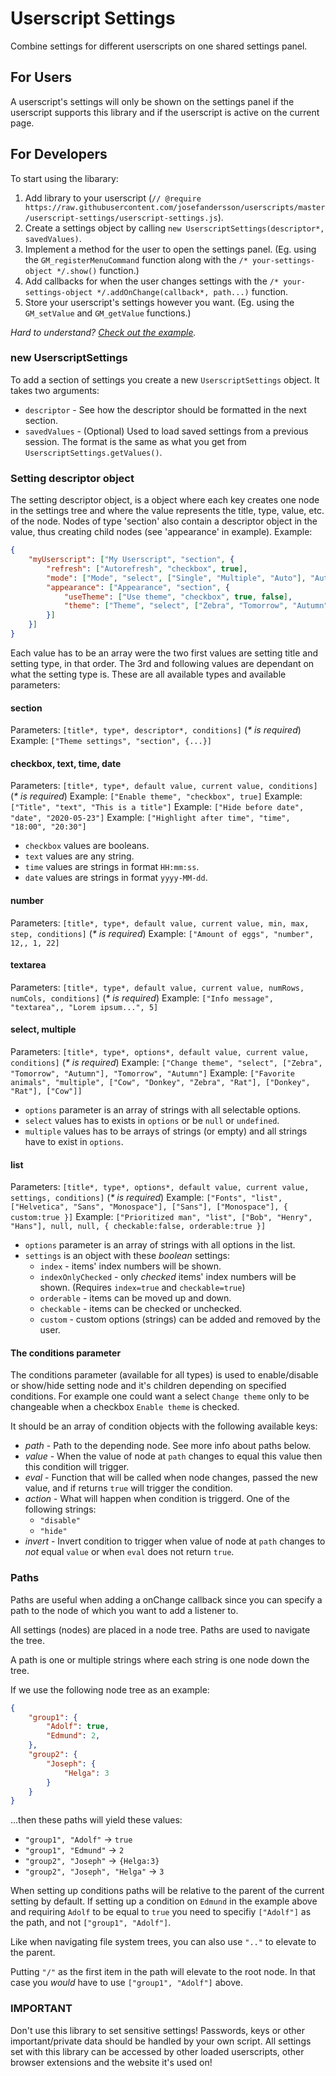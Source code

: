 # Userscript Settings

Combine settings for different userscripts on one shared settings panel.

## For Users

A userscript's settings will only be shown on the settings panel if the userscript supports this library and if the userscript is active on the current page.

## For Developers

To start using the libarary:

1. Add library to your userscript (`// @require      https://raw.githubusercontent.com/josefandersson/userscripts/master/userscript-settings/userscript-settings.js`).
2. Create a settings object by calling `new UserscriptSettings(descriptor*, savedValues)`.
3. Implement a method for the user to open the settings panel. (Eg. using the `GM_registerMenuCommand` function along with the `/* your-settings-object */.show()` function.)
4. Add callbacks for when the user changes settings with the `/* your-settings-object */.addOnChange(callback*, path...)` function.
5. Store your userscript's settings however you want. (Eg. using the `GM_setValue` and `GM_getValue` functions.)

_Hard to understand? [Check out the example](https://github.com/josefandersson/userscripts/blob/master/userscript-settings/example-script.user.js)._

### new UserscriptSettings

To add a section of settings you create a new `UserscriptSettings` object. It takes two arguments:

- `descriptor` - See how the descriptor should be formatted in the next section.
- `savedValues` - (Optional) Used to load saved settings from a previous session. The format is the same as what you get from `UserscriptSettings.getValues()`.

### Setting descriptor object

The setting descriptor object, is a object where each key creates one node in the settings tree and where the value represents the title, type, value, etc. of the node. Nodes of type 'section' also contain a descriptor object in the value, thus creating child nodes (see 'appearance' in example).
Example:

```json
{
    "myUserscript": ["My Userscript", "section", {
        "refresh": ["Autorefresh", "checkbox", true],
        "mode": ["Mode", "select", ["Single", "Multiple", "Auto"], "Auto"],
        "appearance": ["Appearance", "section", {
            "useTheme": ["Use theme", "checkbox", true, false],
            "theme": ["Theme", "select", ["Zebra", "Tomorrow", "Autumn"], 0, null, [["useTheme", true]]]
        }]
    }]
}
```

Each value has to be an array were the two first values are setting title and setting type, in that order. The 3rd and following values are dependant on what the setting type is. These are all available types and available parameters:

#### section

Parameters: `[title*, type*, descriptor*, conditions]` (_\* is required_)
Example: `["Theme settings", "section", {...}]`

#### checkbox, text, time, date

Parameters: `[title*, type*, default value, current value, conditions]` (_\* is required_)
Example: `["Enable theme", "checkbox", true]`
Example: `["Title", "text", "This is a title"]`
Example: `["Hide before date", "date", "2020-05-23"]`
Example: `["Highlight after time", "time", "18:00", "20:30"]`

- `checkbox` values are booleans.
- `text` values are any string.
- `time` values are strings in format `HH:mm:ss`.
- `date` values are strings in format `yyyy-MM-dd`.

#### number

Parameters: `[title*, type*, default value, current value, min, max, step, conditions]` (_\* is required_)
Example: `["Amount of eggs", "number", 12,, 1, 22]`

#### textarea

Parameters: `[title*, type*, default value, current value, numRows, numCols, conditions]` (_\* is required_)
Example: `["Info message", "textarea",, "Lorem ipsum...", 5]`

#### select, multiple

Parameters: `[title*, type*, options*, default value, current value, conditions]` (_\* is required_)
Example: `["Change theme", "select", ["Zebra", "Tomorrow", "Autumn"], "Tomorrow", "Autumn"]`
Example: `["Favorite animals", "multiple", ["Cow", "Donkey", "Zebra", "Rat"], ["Donkey", "Rat"], ["Cow"]]`

- `options` parameter is an array of strings with all selectable options.
- `select` values has to exists in `options` or be `null` or `undefined`.
- `multiple` values has to be arrays of strings (or empty) and all strings have to exist in `options`.

#### list

Parameters: `[title*, type*, options*, default value, current value, settings, conditions]` (_\* is required_)
Example: `["Fonts", "list", ["Helvetica", "Sans", "Monospace"], ["Sans"], ["Monospace"], { custom:true }]`
Example: `["Prioritized man", "list", ["Bob", "Henry", "Hans"], null, null, { checkable:false, orderable:true }]`

- `options` parameter is an array of strings with all options in the list.
- `settings` is an object with these _boolean_ settings:
  - `index` - items' index numbers will be shown.
  - `indexOnlyChecked` - only _checked_ items' index numbers will be shown. (Requires `index=true` and `checkable=true`)
  - `orderable` - items can be moved up and down.
  - `checkable` - items can be checked or unchecked.
  - `custom` - custom options (strings) can be added and removed by the user.

#### The conditions parameter

The conditions parameter (available for all types) is used to enable/disable or show/hide setting node and it's children depending on specified conditions. For example one could want a select `Change theme` only to be changeable when a checkbox `Enable theme` is checked.

It should be an array of condition objects with the following available keys:

- _path_ - Path to the depending node. See more info about paths below.
- _value_ - When the value of node at `path` changes to equal this value then this condition will trigger.
- _eval_ - Function that will be called when node changes, passed the new value, and if returns `true` will trigger the condition.
- _action_ - What will happen when condition is triggerd. One of the following strings:
  - `"disable"`
  - `"hide"`
- _invert_ - Invert condition to trigger when value of node at `path` changes to _not_ equal `value` or when `eval` does not return `true`.

### Paths

Paths are useful when adding a onChange callback since you can specify a path to the node of which you want to add a listener to.

All settings (nodes) are placed in a node tree. Paths are used to navigate the tree.

A path is one or multiple strings where each string is one node down the tree.

If we use the following node tree as an example:

```json
{
    "group1": {
        "Adolf": true,
        "Edmund": 2,
    },
    "group2": {
        "Joseph": {
            "Helga": 3
        }
    }
}
```

...then these paths will yield these values:

- `"group1", "Adolf"` -> `true`
- `"group1", "Edmund"` -> `2`
- `"group2", "Joseph"` -> `{Helga:3}`
- `"group2", "Joseph", "Helga"` -> `3`

When setting up conditions paths will be relative to the parent of the current setting by default. If setting up a condition on `Edmund` in the example above and requiring `Adolf` to be equal to `true` you need to specifiy `["Adolf"]` as the path, and not `["group1", "Adolf"]`.

Like when navigating file system trees, you can also use `".."` to elevate to the parent.

Putting `"/"` as the first item in the path will elevate to the root node. In that case you _would_ have to use `["group1", "Adolf"]` above.

### IMPORTANT

Don't use this library to set sensitive settings! Passwords, keys or other important/private data should be handled by your own script. All settings set with this library can be accessed by other loaded userscripts, other browser extensions and the website it's used on!
